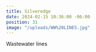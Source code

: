 ```yaml
---
title: Silveredge
date: 2024-02-15 10:36:00 -06:00
position: 31
image: "/uploads/WW%20LINES.jpg"
---
```


Wastewater lines